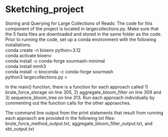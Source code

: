 # Sketching_project


Storing and Querying for Large Collections of Reads:
The code for this component of the project is located in largecollections.py. Make sure that the 5 fasta files are downloaded and stored in the same folder as the code.
Prior to running the code, set up a conda environment with the following installations.<br>
conda create -n bioenv python=3.12<br>
conda activate bioenv<br>
conda install -c conda-forge sourmash-minimal<br>
conda install mmh3<br>
conda install -c bioconda -c conda-forge sourmash<br>
python3 largecollections.py =<br>

In the main() function, there is a function for each approach called 1) brute_force_storage on line 305, 2) aggregate_bloom_filter on line 309 and 3) sequence_bloom_tree on line 313. Run each approach individually by commenting out the function calls for the other appraoches.

The command line output from the print statements that result from running each appraoch are provided in the following txt files: brute_force_method_output.txt, aggregate_bloom_filter_output.txt, and sbt_output.txt

